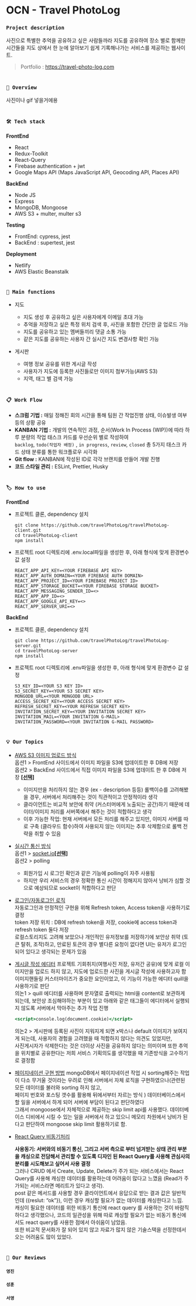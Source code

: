 # OCN - Travel PhotoLog

### `Project description`

<!-- <img src = "https://travelphotolog.s3.ap-northeast-2.amazonaws.com/6.png" width="170" height="200">
<img src = "https://travelphotolog.s3.ap-northeast-2.amazonaws.com/Readme+pic.png" width="170" height="200"> -->

사진으로 특별한 추억을 공유하고 싶은 사람들까라 지도를 공유하여 장소 별로 함께한 시간들을 지도 상에서 한 눈에 알아보기 쉽게 기록해나가는 서비스를 제공하는 웹사이트.

> Portfolio : https://travel-photo-log.com

#

### `📃 Overview`

사진이나 gif 넣을거에용

#

### `🛠 Tech stack`

**FrontEnd**

- React
- Redux-Toolkit
- React-Query
- Firebase authentication + jwt
- Google Maps API (Maps JavaScript API, Geocoding API, Places API)

**BackEnd**

- Node JS
- Express
- MongoDB, Mongoose
- AWS S3 + multer, multer s3

**Testing**

- FrontEnd: cypress, jest
- BackEnd : supertest, jest

**Deployment**

- Netlify
- AWS Elastic Beanstalk

#

### `📌 Main functions`

- 지도

  - 지도 생성 후 공유하고 싶은 사용자에게 이메일 초대 가능
  - 추억을 저장하고 싶은 특정 위치 검색 후, 사진을 포함한 간단한 글 업로드 가능
  - 지도를 공유하고 있는 멤버들끼리 댓글 소통 가능
  - 같은 지도를 공유하는 사용자 간 실시간 지도 변경사항 확인 가능

- 게시판

  - 여행 정보 공유를 위한 게시글 작성
  - 사용자가 지도에 등록한 사진들로만 이미지 첨부가능(AWS S3)
  - 지역, 태그 별 검색 가능

#

### `📋 Work Flow`

- **스크럼 기법 :** 매일 정해진 회의 시간을 통해 팀원 간 작업진행 상태, 이슈발생 여부 등의 상황 공유
- **KANBAN 기법 :** 개발의 연속적인 과정, 순서(Work In Process (WIP))에 따라 하루 분량의 작업 태스크 카드를 우선순위 별로 작성하여  
   `backlog`, `todo(작업자 배정)` , `in progress`, `review`, `closed` 총 5가지 태스크 카드 상태 분류를 통한 워크플로우 시각화
- **Git flow :** KANBAN에 작성된 ID로 각각 브랜치를 만들어 개발 진행
- **코드 스타일 관리 :** ESLint, Prettier, Husky

#

### `🏷 How to use`

**FrontEnd**

- 프로젝트 클론, dependency 설치

  ```(javascript
  git clone https://github.com/travelPhotoLog/travelPhotoLog-client.git
  cd travelPhotoLog-client
  npm install
  ```

- 프로젝트 root 디렉토리에 .env.local파일을 생성한 후, 아래 형식에 맞게 환경변수 값 설정

  ```(javascript)
  REACT_APP_API_KEY=<YOUR FIREBASE API KEY>
  REACT_APP_AUTH_DOMAIN=<YOUR FIREBASE AUTH DOMAIN>
  REACT_APP_PROJECT_ID=<YOUR FIREBASE PROJECT ID>
  REACT_APP_STORAGE_BUCKET=<YOUR FIREBASE STORAGE BUCKET>
  REACT_APP_MESSAGING_SENDER_ID=<>
  REACT_APP_APP_ID=<>
  REACT_APP_GOOGLE_API_KEY=<>
  REACT_APP_SERVER_URI=<>
  ```

**BackEnd**

- 프로젝트 클론, dependency 설치

  ```(javascript
  git clone https://github.com/travelPhotoLog/travelPhotoLog-server.git
  cd travelPhotoLog-server
  npm install
  ```

- 프로젝트 root 디렉토리에 .env파일을 생성한 후, 아래 형식에 맞게 환경변수 값 설정

  ```(javascript)
  S3_KEY_ID=<YOUR S3 KEY ID>
  S3_SECRET_KEY=<YOUR S3 SECRET KEY>
  MONGODB_URL=<YOUR MONGODB URL>
  ACCESS_SECRET_KEY=<YOUR ACCESS SECRET KEY>
  REFRESH_SECRET_KEY=<YOUR REFRESH SECRET KEY>
  INVITATION_SECRET_KEY=<YOUR INVITATION SECRET KEY>
  INVITATION_MAIL=<YOUR INVITATION G-MAIL>
  INVITATION_PASSWORD=<YOUR INVITATION G-MAIL PASSWORD>
  ```

#

### `💡 Our Topics`

- <U>AWS S3 이미지 업로드 방식</U>  
  옵션1 > FrontEnd 사이드에서 이미지 파일을 S3에 업데이트한 후 DB에 저장  
  옵션2 > BackEnd 사이드에서 직접 이미지 파일을 S3에 업데이트 한 후 DB에 저장 <U>**[선택]**</U>

  - 이미지만을 처리하지 않는 경우 (ex - description 등등) 롤백이슈를 고려해봤을 경우, 서버에서 처리해주는 것이 직관적이고 안정적이라 생각
  - 클라이언트는 비교적 보안에 취약 (커스터머에게 노출되는 공간)하기 때문에 데이터/이미지 처리를 서버쪽에서 해주는 것이 적합하다고 생각
  - 이후 가능한 작업: 현재 서버에서 모든 처리를 해주고 있지만, 이미지 서버를 따로 구축 (클라우드 함수)하여 사용되지 않는 이미지는 추후 삭제함으로 롤백 전략을 취할 수 있음

- <U>실시간 통신 방식</U>  
  옵션1 > [socket.io](http://socket.io)<U>**[선택]**</U>  
  옵션2 > polling

  - 회원가입 시 로그인 확인과 같은 기능에 polling이 자주 사용됨
  - 하지만 우리 서비스의 경우 정확한 통신 시간이 정해지지 않아서 낭비가 심할 것으로 예상되므로 socket이 적합하다고 판단

- <U>로그인/자동로그인 로직</U>  
  자동로그인과 안정적인 구현을 위해 Refresh token, Access token을 사용하기로 결정  
  token 저장 위치 : DB에 refresh token을 저장, cookie에 access token과 refresh token 둘다 저장  
  로컬스토리지도 고려해 보았으나 개인적인 유저정보를 저장하기에 보안상 취약 (토큰 탈취, 조작)하고, 만료된 토큰의 경우 별다른 요청이 없다면 UI는 유저가 로그인 되어 있다고 생각되는 문제가 있음

- <U>게시글 작성 에디터</U>
  프로젝트 기회취지(여행사진 저장, 유저간 공유)에 맞게 로컬 이미지만을 업로드 하지 않고, 지도에 업로드한 사진을 게시글 작성에 사용하고자 함  
  이미지핸들링 커스터마이즈가 중요한 요인이었고, 이 기능이 가능한 에디터 quill을 사용하기로 판단  
  의논1 > quill 에디터를 사용하며 문자열로 출력되는 html을 content로 보관하게 되는데, 보안상 조심해야하는 부분이 있고 아래와 같은 태그들이 에디터에서 실행되지 않도록 서버에서 막아주는 추가 작업 진행

  ```jsx
  <script>console.log(document.cookie)</script>
  ```

  의논2 > 게시판에 등록된 사진이 지워지게 되면 x박스나 default 이미지가 보여지게 되는데, 사용자의 경험을 고려했을 때 적합하지 않다는 의견도 있었지만,  
  사진게시자가 삭제한다는 것은 더이상 사진을 공유하지 않다는 의미이며 또한 추억을 위치별로 공유한다는 저희 서비스 기획의도를 생각했을 때 기존방식을 고수하기로 결정함

- <U>페이지네이션 구현 방법</U>
  mongoDB에서 페이지네이션 작업 시 sorting해주는 작업이 다소 무거울 것이라는 우려로 인해 서버에서 자체 로직을 구현하였으나(관련된 모든 데이터를 불러와 sorting 하지 않고,  
  페이지 번호와 포스팅 갯수를 활용해 뒤에서부터 자르는 방식 ) 데이터베이스에서 할 일을 서버에서 하게 되어 서버에 부담이 된다고 판단하였다  
  그래서 mongoose에서 자체적으로 제공하는 skip limit api를 사용했다. 데이터베이스 디비에서 시킬 수 있는 일을 서버에서 하고 있으니 메모리 차원에서 낭비가 된다고 판단하여 mongoose skip limit 활용하기로 함.

- <U>React Query 비동기처리</U>

  **사용동기: 서버와의 비동기 통신, 그리고 서버 측으로 부터 넘겨받는 상태 관리 부분을 캐싱으로 전담해서 관리할 수 있도록 디자인 된 React Query를 사용해 관심사의 분리를 시도해보고 싶어서 사용 결정**  
  그러나 CRUD 에서 Create, Update, Delete가 주가 되는 서비스에서는 React Query를 사용해 캐싱한 데이터를 활용하는데 어려움이 많다고 느꼈음 (Read가 주가되는 서비스라면 메리트가 있다고 생각).  
  post 같은 메서드를 사용할 경우 클라이언트에서 응답으로 받는 결과 값은 일반적인데 ({reslut: “ok”}), 이런 경우 캐싱할 필요가 없는 데이터를 캐싱한다고 느낌.  
  캐싱이 필요한 데이터를 위한 비동기 통신에 react query 를 사용하는 것이 바람직하다고 생각했으나, 코드의 일관성을 위해 따로 캐싱할 필요가 없는 비동기 통신에서도 react query를 사용한 점에서 아쉬움이 남았음.  
  또한 비교적 문서화가 잘 되어 있지 않고 자료가 많지 않은 기술스택을 선정한데서 오는 어려움도 많이 있었다.

#

### `📝 Our Reviews`

#### `영진`

#### `성훈`

#### `서영`

